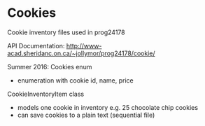 # Cookies
Cookie inventory files used in prog24178

API Documentation: http://www-acad.sheridanc.on.ca/~jollymor/prog24178/cookie/

Summer 2016: 
Cookies enum
- enumeration with cookie id, name, price

CookieInventoryItem class
- models one cookie in inventory e.g. 25 chocolate chip cookies
- can save cookies to a plain text (sequential file)
